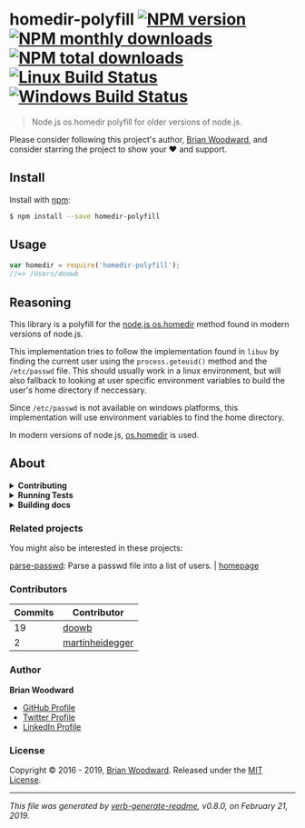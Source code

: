 # homedir-polyfill [![NPM version](https://img.shields.io/npm/v/homedir-polyfill.svg?style=flat)](https://www.npmjs.com/package/homedir-polyfill) [![NPM monthly downloads](https://img.shields.io/npm/dm/homedir-polyfill.svg?style=flat)](https://npmjs.org/package/homedir-polyfill) [![NPM total downloads](https://img.shields.io/npm/dt/homedir-polyfill.svg?style=flat)](https://npmjs.org/package/homedir-polyfill) [![Linux Build Status](https://img.shields.io/travis/doowb/homedir-polyfill.svg?style=flat&label=Travis)](https://travis-ci.org/doowb/homedir-polyfill) [![Windows Build Status](https://img.shields.io/appveyor/ci/doowb/homedir-polyfill.svg?style=flat&label=AppVeyor)](https://ci.appveyor.com/project/doowb/homedir-polyfill)

> Node.js os.homedir polyfill for older versions of node.js.

Please consider following this project's author, [Brian Woodward](https://github.com/doowb), and consider starring the project to show your :heart: and support.

## Install

Install with [npm](https://www.npmjs.com/):

```sh
$ npm install --save homedir-polyfill
```

## Usage

```js
var homedir = require('homedir-polyfill');
//=> /Users/doowb
```

## Reasoning

This library is a polyfill for the [node.js os.homedir](https://nodejs.org/api/os.html#os_os_homedir) method found in modern versions of node.js.

This implementation tries to follow the implementation found in `libuv` by finding the current user using the `process.geteuid()` method and the `/etc/passwd` file. This should usually work in a linux environment, but will also fallback to looking at user specific environment variables to build the user's home directory if neccessary.

Since `/etc/passwd` is not available on windows platforms, this implementation will use environment variables to find the home directory.

In modern versions of node.js, [os.homedir](https://nodejs.org/api/os.html#os_os_homedir) is used.

## About

<details>
<summary><strong>Contributing</strong></summary>

Pull requests and stars are always welcome. For bugs and feature requests, [please create an issue](../../issues/new).

Please read the [contributing guide](contributing.md) for advice on opening issues, pull requests, and coding standards.

</details>

<details>
<summary><strong>Running Tests</strong></summary>

Running and reviewing unit tests is a great way to get familiarized with a library and its API. You can install dependencies and run tests with the following command:

```sh
$ npm install && npm test
```

</details>

<details>
<summary><strong>Building docs</strong></summary>

_(This project's readme.md is generated by [verb](https://github.com/verbose/verb-generate-readme), please don't edit the readme directly. Any changes to the readme must be made in the [.verb.md](.verb.md) readme template.)_

To generate the readme, run the following command:

```sh
$ npm install -g verbose/verb#dev verb-generate-readme && verb
```

</details>

### Related projects

You might also be interested in these projects:

[parse-passwd](https://www.npmjs.com/package/parse-passwd): Parse a passwd file into a list of users. | [homepage](https://github.com/doowb/parse-passwd "Parse a passwd file into a list of users.")

### Contributors

| **Commits** | **Contributor** |  
| --- | --- |  
| 19 | [doowb](https://github.com/doowb) |  
| 2  | [martinheidegger](https://github.com/martinheidegger) |  

### Author

**Brian Woodward**

* [GitHub Profile](https://github.com/doowb)
* [Twitter Profile](https://twitter.com/doowb)
* [LinkedIn Profile](https://linkedin.com/in/woodwardbrian)

### License

Copyright © 2016 - 2019, [Brian Woodward](https://github.com/doowb).
Released under the [MIT License](LICENSE).

***

_This file was generated by [verb-generate-readme](https://github.com/verbose/verb-generate-readme), v0.8.0, on February 21, 2019._

